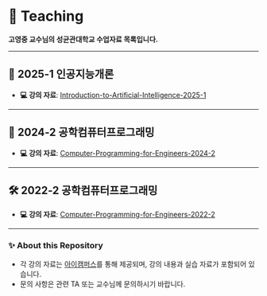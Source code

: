 # 📘 Teaching

**고영중 교수님의 성균관대학교 수업자료 목록입니다.**

---

## 🤖 2025-1 인공지능개론  
- **💻 강의 자료**: [Introduction-to-Artificial-Intelligence-2025-1](https://github.com/NLPlab-skku/Introduction-to-Artificial-Intelligence-2025-1)

---

## 📂 2024-2 공학컴퓨터프로그래밍  
- **💻 강의 자료**: [Computer-Programming-for-Engineers-2024-2](https://github.com/NLPlab-skku/Computer-Programming-for-Engineers-2024-2)

---

## 🛠️ 2022-2 공학컴퓨터프로그래밍  
- **💻 강의 자료**: [Computer-Programming-for-Engineers-2022-2](https://github.com/NLPlab-skku/Computer-Programming-for-Engineers-2022-2)

---

### ✨ About this Repository
- 각 강의 자료는 [아이캠퍼스](https://icampus.skku.edu/)를 통해 제공되며, 강의 내용과 실습 자료가 포함되어 있습니다.
- 문의 사항은 관련 TA 또는 교수님께 문의하시기 바랍니다.
